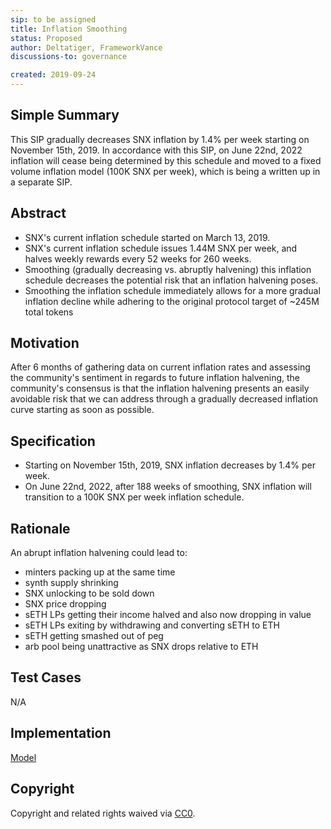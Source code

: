 ```yaml
---
sip: to be assigned
title: Inflation Smoothing
status: Proposed
author: Deltatiger, FrameworkVance
discussions-to: governance

created: 2019-09-24
---
```


## Simple Summary

This SIP gradually decreases SNX inflation by 1.4% per week starting on November 15th, 2019. In accordance with this SIP, on June 22nd, 2022 inflation will 
cease being determined by this schedule and moved to a fixed volume inflation model (100K SNX per week), which is being a written up in a separate SIP.

## Abstract

* SNX's current inflation schedule started on March 13, 2019.
* SNX's current inflation schedule issues 1.44M SNX per week, and halves weekly rewards every 52 weeks for 260 weeks. 
* Smoothing (gradually decreasing vs. abruptly halvening) this inflation schedule decreases the potential risk that an inflation halvening poses.  
* Smoothing the inflation schedule immediately allows for a more gradual inflation decline while adhering to the original protocol target of ~245M total tokens

## Motivation

After 6 months of gathering data on current inflation rates and assessing the community's sentiment in regards to future inflation halvening, the community's consensus is that
the inflation halvening presents an easily avoidable risk that we can address through a gradually decreased inflation curve starting as soon as possible. 

## Specification

* Starting on November 15th, 2019, SNX inflation decreases by 1.4% per week. 
* On June 22nd, 2022, after 188 weeks of smoothing, SNX inflation will transition to a 100K SNX per week inflation schedule. 

## Rationale

An abrupt inflation halvening could lead to:

* minters packing up at the same time
* synth supply shrinking
* SNX unlocking to be sold down
* SNX price dropping
* sETH LPs getting their income halved and also now dropping in value
* sETH LPs exiting by withdrawing and converting sETH to ETH
* sETH getting smashed out of peg
* arb pool being unattractive as SNX drops relative to ETH

## Test Cases

N/A

## Implementation

[Model](https://docs.google.com/spreadsheets/d/1Y8rOoJrPhCRuH7zaIo5oYWzXsy1zq0rRgCTo0AqD4Rs/edit#gid=1640166717)

## Copyright
Copyright and related rights waived via [CC0](https://creativecommons.org/publicdomain/zero/1.0/).
